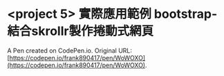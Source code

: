 # <project 5> 實際應用範例 bootstrap-結合skrollr製作捲動式網頁

A Pen created on CodePen.io. Original URL: [https://codepen.io/frank890417/pen/WoWOXO](https://codepen.io/frank890417/pen/WoWOXO).


